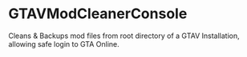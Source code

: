 # GTAVModCleanerConsole
Cleans &amp; Backups mod files from root directory of a GTAV Installation, allowing safe login to GTA Online.
